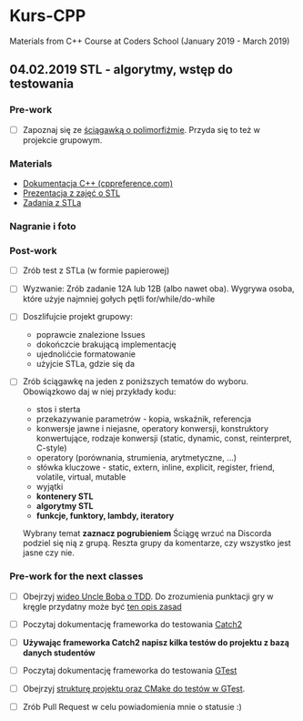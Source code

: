 # Kurs-CPP
Materials from C++ Course at Coders School (January 2019 - March 2019)

## 04.02.2019 STL - algorytmy, wstęp do testowania

### Pre-work 
- [ ] Zapoznaj się ze [ściągawką o polimorfiźmie](polimorfizm.pdf). Przyda się to też w projekcie grupowym.

### Materials
- [Dokumentacja C++ (cppreference.com)](https://en.cppreference.com/)
- [Prezentacja z zajęć o STL](STL_full.pdf)
- [Zadania z STLa](zadania_STL.pdf)


### Nagranie i foto

### Post-work
- [ ] Zrób test z STLa (w formie papierowej)
- [ ] Wyzwanie: Zrób zadanie 12A lub 12B (albo nawet oba). Wygrywa osoba, które użyje najmniej gołych pętli for/while/do-while
- [ ] Doszlifujcie projekt grupowy:
  - poprawcie znalezione Issues
  - dokończcie brakującą implementację
  - ujednolićcie formatowanie 
  - użyjcie STLa, gdzie się da
- [ ] Zrób ściągawkę na jeden z poniższych tematów do wyboru. Obowiązkowo daj w niej przykłady kodu:
  - stos i sterta
  - przekazywanie parametrów - kopia, wskaźnik, referencja
  - konwersje jawne i niejasne, operatory konwersji, konstruktory konwertujące, rodzaje konwersji (static, dynamic, const, reinterpret, C-style)
  - operatory (porównania, strumienia, arytmetyczne, ...)
  - słówka kluczowe - static, extern, inline, explicit, register, friend, volatile, virtual, mutable
  - wyjątki
  - **kontenery STL**
  - **algorytmy STL**
  - **funkcje, funktory, lambdy, iteratory**

  Wybrany temat **zaznacz pogrubieniem**
  Ściągę wrzuć na Discorda podziel się nią z grupą. Reszta grupy da komentarze, czy wszystko jest jasne czy nie.

### Pre-work for the next classes
- [ ] Obejrzyj [wideo Uncle Boba o TDD](https://trello-attachments.s3.amazonaws.com/5b20ebcd819b419f2d65c274/5b5d70bf109bc670f6d8d10d/90fb5c9305b6e8092df116da1c845210/fm_CleanCode-E6-P2-540p.mp4). Do zrozumienia punktacji gry w kręgle przydatny może być [ten opis zasad](bowling.txt)
- [ ] Poczytaj dokumentację frameworka do testowania [Catch2](https://github.com/catchorg/Catch2/blob/master/docs/tutorial.md)
- [ ] **Używając frameworka Catch2 napisz kilka testów do projektu z bazą danych studentów**
- [ ] Poczytaj dokumentację frameworka do testowania [GTest](https://github.com/google/googletest/blob/master/googletest/docs/primer.md)
- [ ] Obejrzyj [strukturę projektu oraz CMake do testów w GTest](https://github.com/LordLukin/CombinedNumber). 
- [ ] Zrób Pull Request w celu powiadomienia mnie o statusie :)


